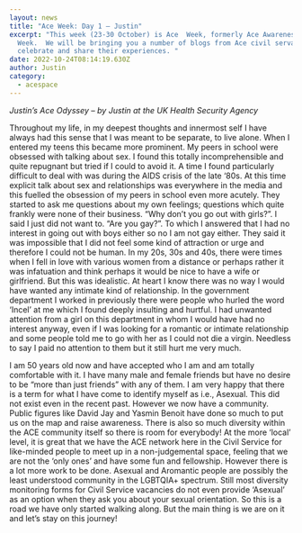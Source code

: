 ```yaml
---
layout: news
title: "Ace Week: Day 1 – Justin"
excerpt: "This week (23-30 October) is Ace  Week, formerly Ace Awareness
  Week.  We will be bringing you a number of blogs from Ace civil servants to
  celebrate and share their experiences. "
date: 2022-10-24T08:14:19.630Z
author: Justin
category:
  - acespace
---
```

*Justin’s Ace Odyssey – by Justin at the UK Health Security Agency*

Throughout my life, in my deepest thoughts and innermost self I have always had this sense that I was meant to be separate, to live alone. When I entered my teens this became more prominent. My peers in school were obsessed with talking about sex. I found this totally incomprehensible and quite repugnant but tried if I could to avoid it. A time I found particularly difficult to deal with was during the AIDS crisis of the late ‘80s. At this time explicit talk about sex and relationships was everywhere in the media and this fuelled the obsession of my peers in school even more acutely. They started to ask me questions about my own feelings; questions which quite frankly were none of their business. “Why don’t you go out with girls?”. I said I just did not want to. “Are you gay?”. To which I answered that I had no interest in going out with boys either so no I am not gay either. They said it was impossible that I did not feel some kind of attraction or urge and therefore I could not be human. In my 20s, 30s and 40s, there were times when I fell in love with various women from a distance or perhaps rather it was infatuation and think perhaps it would be nice to have a wife or girlfriend. But this was idealistic. At heart I know there was no way I would have wanted any intimate kind of relationship. In the government department I worked in previously there were people who hurled the word ‘Incel’ at me which I found deeply insulting and hurtful. I had unwanted attention from a girl on this department in whom I would have had no interest anyway, even if I was looking for a romantic or intimate relationship and some people told me to go with her as I could not die a virgin. Needless to say I paid no attention to them but it still hurt me very much.

I am 50 years old now and have accepted who I am and am totally comfortable with it. I have many male and female friends but have no desire to be “more than just friends” with any of them. I am very happy that there is a term for what I have come to identify myself as i.e., Asexual. This did not exist even in the recent past. However we now have a community. Public figures like David Jay and Yasmin Benoit have done so much to put us on the map and raise awareness. There is also so much diversity within the ACE community itself so there is room for everybody! At the more ‘local’ level, it is great that we have the ACE network here in the Civil Service for like-minded people to meet up in a non-judgemental space, feeling that we are not the ‘only ones’ and have some fun and fellowship. However there is a lot more work to be done. Asexual and Aromantic people are possibly the least understood community in the LGBTQIA+ spectrum. Still most diversity monitoring forms for Civil Service vacancies do not even provide ‘Asexual’ as an option when they ask you about your sexual orientation. So this is a road we have only started walking along. But the main thing is we are on it and let’s stay on this journey!